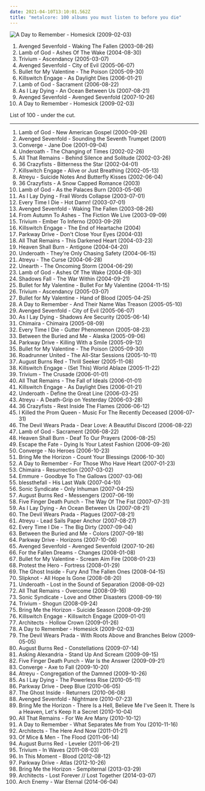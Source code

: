 ```yaml
---
date: 2021-04-10T13:10:01.562Z
title: "metalcore: 100 albums you must listen to before you die"
---
```

![A Day to Remember - Homesick (2009-02-03)](http://coverartarchive.org/release/e315cb82-c4a4-4c26-ade5-4fda93af2d5e/6320143013-500.jpg "A Day to Remember - Homesick (2009-02-03)")
<ol class="albums">
<li data-cover="http://coverartarchive.org/release/8cb53cf6-48b4-4422-b6ed-6e5554317011/20586495597-500.jpg" data-tags="metalcore" role="button">Avenged Sevenfold - Waking The Fallen (2003-08-26)</li>
<li data-cover="https://via.placeholder.com/450" data-tags="metalcore, groove metal, metal, thrash metal" role="button">Lamb of God - Ashes Of The Wake (2004-08-30)</li>
<li data-cover="http://coverartarchive.org/release/20970e86-7622-4b04-998d-9e480ffecc0d/23500899413-500.jpg" data-tags="metalcore" role="button">Trivium - Ascendancy (2005-03-07)</li>
<li data-cover="http://coverartarchive.org/release/4f7c1a59-92b1-4ba7-919f-b61a3b4b8d2a/12051036941-500.jpg" data-tags="metal, hard rock" role="button">Avenged Sevenfold - City of Evil (2005-06-07)</li>
<li data-cover="https://via.placeholder.com/450" data-tags="metalcore" role="button">Bullet for My Valentine - The Poison (2005-09-30)</li>
<li data-cover="https://via.placeholder.com/450" data-tags="metalcore" role="button">Killswitch Engage - As Daylight Dies (2006-01-21)</li>
<li data-cover="https://via.placeholder.com/450" data-tags="metalcore, groove metal, thrash metal" role="button">Lamb of God - Sacrament (2006-08-22)</li>
<li data-cover="https://via.placeholder.com/450" data-tags="metalcore" role="button">As I Lay Dying - An Ocean Between Us (2007-08-21)</li>
<li data-cover="http://coverartarchive.org/release/cbb007ac-5f98-372d-a1cb-dc9da94a733e/20586655387-500.jpg" data-tags="hard rock" role="button">Avenged Sevenfold - Avenged Sevenfold (2007-10-26)</li>
<li data-cover="http://coverartarchive.org/release/e315cb82-c4a4-4c26-ade5-4fda93af2d5e/6320143013-500.jpg" data-tags="post-hardcore, metalcore, pop punk" role="button">A Day to Remember - Homesick (2009-02-03)</li>
</ol>
List of 100 - under the cut.
<!-- more -->

_________________

<ol class="albums">
<li data-cover="https://img.discogs.com/ifK2y03xryQXPAL1mReJTSRWLIc=/fit-in/598x595/filters:strip_icc():format(jpeg):mode_rgb():quality(90)/discogs-images/R-979655-1365335418-2725.jpeg.jpg" data-tags="groove metal" role="button">
Lamb of God - New American Gospel (2000-09-26)
</li>
<li data-cover="http://coverartarchive.org/release/80e6be11-86f5-4d0b-9d55-0f1c62b7afb8/6514440841-500.jpg" data-tags="metalcore" role="button">
Avenged Sevenfold - Sounding the Seventh Trumpet (2001)
</li>
<li data-cover="http://coverartarchive.org/release/c0c80905-b460-4385-b84d-b068eb14bf5a/7979568810-500.jpg" data-tags="metalcore, mathcore, hardcore" role="button">
Converge - Jane Doe (2001-09-04)
</li>
<li data-cover="http://coverartarchive.org/release/0ff29220-5ba3-46dd-89f2-9510d29c916a/4202569667-500.jpg" data-tags="metalcore, post-hardcore, screamo" role="button">
Underoath - The Changing of Times (2002-02-26)
</li>
<li data-cover="https://img.discogs.com/Yy1rDZsNh4_sGKrRhFku6lb-RaU=/fit-in/594x600/filters:strip_icc():format(jpeg):mode_rgb():quality(90)/discogs-images/R-1455372-1225279390.jpeg.jpg" data-tags="metalcore" role="button">
All That Remains - Behind Silence and Solitude (2002-03-26)
</li>
<li data-cover="http://coverartarchive.org/release/3d842346-393e-40aa-b55b-2a11612d21e0/3842694447-500.jpg" data-tags="metalcore" role="button">
36 Crazyfists - Bitterness the Star (2002-04-01)
</li>
<li data-cover="https://via.placeholder.com/450" data-tags="metalcore" role="button">
Killswitch Engage - Alive or Just Breathing (2002-05-13)
</li>
<li data-cover="http://coverartarchive.org/release/b877e532-bf36-437d-84df-a1facb14e308/27477356880-500.jpg" data-tags="metalcore" role="button">
Atreyu - Suicide Notes And Butterfly Kisses (2002-06-04)
</li>
<li data-cover="https://img.discogs.com/pm-60Tvy_j9gK6y5tjizOkt2Jm4=/fit-in/600x610/filters:strip_icc():format(jpeg):mode_rgb():quality(90)/discogs-images/R-1121453-1401953708-5066.jpeg.jpg" data-tags="metalcore" role="button">
36 Crazyfists - A Snow Capped Romance (2003)
</li>
<li data-cover="http://coverartarchive.org/release/e6d3d864-f05a-3b15-81c8-4aad94f9b2c7/8474027276-500.jpg" data-tags="groove metal, metalcore, thrash metal" role="button">
Lamb of God - As the Palaces Burn (2003-05-06)
</li>
<li data-cover="http://coverartarchive.org/release/be477226-1f7e-4bd5-89d6-09232bad1427/944238133-500.jpg" data-tags="metalcore" role="button">
As I Lay Dying - Frail Words Collapse (2003-07-01)
</li>
<li data-cover="http://coverartarchive.org/release/290d2027-935a-4650-b41e-03716559c364/4441324397-500.jpg" data-tags="metalcore, hardcore" role="button">
Every Time I Die - Hot Damn! (2003-07-01)
</li>
<li data-cover="http://coverartarchive.org/release/8cb53cf6-48b4-4422-b6ed-6e5554317011/20586495597-500.jpg" data-tags="metalcore" role="button">
Avenged Sevenfold - Waking The Fallen (2003-08-26)
</li>
<li data-cover="https://img.discogs.com/XWsMUgPk_LaCkwEyVYdB9qqUsT8=/fit-in/600x592/filters:strip_icc():format(jpeg):mode_rgb():quality(90)/discogs-images/R-830536-1435862452-8830.jpeg.jpg" data-tags="metalcore, hardcore" role="button">
From Autumn To Ashes - The Fiction We Live (2003-09-09)
</li>
<li data-cover="http://coverartarchive.org/release/b0426925-71b9-4b1c-add8-67385cd81ae6/8214663260-500.jpg" data-tags="metalcore" role="button">
Trivium - Ember To Inferno (2003-09-29)
</li>
<li data-cover="https://img.discogs.com/y23TSkRh9wu9N2GC3aAicvyMaXo=/fit-in/600x596/filters:strip_icc():format(jpeg):mode_rgb():quality(90)/discogs-images/R-1284648-1283436416.jpeg.jpg" data-tags="metalcore" role="button">
Killswitch Engage - The End of Heartache (2004)
</li>
<li data-cover="http://coverartarchive.org/release/8b35765d-4134-4abb-bfeb-ac6a5a6ce6d0/13036112779-500.jpg" data-tags="metalcore" role="button">
Parkway Drive - Don't Close Your Eyes (2004-03)
</li>
<li data-cover="https://img.discogs.com/d5HHJHnq8ZVyuyn9_RQzUbGbIT0=/fit-in/600x600/filters:strip_icc():format(jpeg):mode_rgb():quality(90)/discogs-images/R-392076-1349680254-9270.jpeg.jpg" data-tags="metalcore" role="button">
All That Remains - This Darkened Heart (2004-03-23)
</li>
<li data-cover="https://img.discogs.com/jkRnuPLjzIHhlJXyOCPhg1Lt73Q=/fit-in/220x220/filters:strip_icc():format(jpeg):mode_rgb():quality(90)/discogs-images/R-547901-1130087107.jpeg.jpg" data-tags="metalcore" role="button">
Heaven Shall Burn - Antigone (2004-04-20)
</li>
<li data-cover="http://coverartarchive.org/release/12655151-895d-44e2-b0ee-c3a5e27a7d23/4202987952-500.jpg" data-tags="post-hardcore, screamo" role="button">
Underoath - They're Only Chasing Safety (2004-06-15)
</li>
<li data-cover="https://img.discogs.com/cWR2FLmDxIP9CqQFQJ6uGQxSU94=/fit-in/600x529/filters:strip_icc():format(jpeg):mode_rgb():quality(90)/discogs-images/R-1321507-1396947908-2763.jpeg.jpg" data-tags="metalcore" role="button">
Atreyu - The Curse (2004-06-28)
</li>
<li data-cover="https://img.discogs.com/nrCa417qO0TUZwDHswG9ABtgD0w=/fit-in/600x519/filters:strip_icc():format(jpeg):mode_rgb():quality(90)/discogs-images/R-877725-1168305294.jpeg.jpg" data-tags="metalcore" role="button">
Unearth - The Oncoming Storm (2004-06-29)
</li>
<li data-cover="https://via.placeholder.com/450" data-tags="metalcore, groove metal, metal, thrash metal" role="button">
Lamb of God - Ashes Of The Wake (2004-08-30)
</li>
<li data-cover="http://coverartarchive.org/release/14303fcb-f044-418e-8736-bb5fa39e7fd2/7461315604-500.jpg" data-tags="metalcore" role="button">
Shadows Fall - The War Within (2004-09-21)
</li>
<li data-cover="http://coverartarchive.org/release/def35f73-abc3-4296-b41e-fc51ef0e177b/6677597463-500.jpg" data-tags="metalcore" role="button">
Bullet for My Valentine - Bullet For My Valentine (2004-11-15)
</li>
<li data-cover="http://coverartarchive.org/release/20970e86-7622-4b04-998d-9e480ffecc0d/23500899413-500.jpg" data-tags="metalcore" role="button">
Trivium - Ascendancy (2005-03-07)
</li>
<li data-cover="http://coverartarchive.org/release/38a7b60f-5a57-426e-86a5-fa13b3374571/12966651970-500.jpg" data-tags="metalcore" role="button">
Bullet for My Valentine - Hand of Blood (2005-04-25)
</li>
<li data-cover="https://img.discogs.com/-UoGMnyppBVeGLr2iBvS7PNNRg8=/fit-in/600x600/filters:strip_icc():format(jpeg):mode_rgb():quality(90)/discogs-images/R-15656215-1595349081-4594.jpeg.jpg" data-tags="metalcore, post-hardcore, hardcore" role="button">
A Day to Remember - And Their Name Was Treason (2005-05-10)
</li>
<li data-cover="http://coverartarchive.org/release/4f7c1a59-92b1-4ba7-919f-b61a3b4b8d2a/12051036941-500.jpg" data-tags="metal, hard rock" role="button">
Avenged Sevenfold - City of Evil (2005-06-07)
</li>
<li data-cover="http://coverartarchive.org/release/c558e640-ca93-410b-a925-6d88f844fcf8/944255554-500.jpg" data-tags="metalcore" role="button">
As I Lay Dying - Shadows Are Security (2005-06-14)
</li>
<li data-cover="http://coverartarchive.org/release/0c51e4d5-15f4-37b0-8491-7daec3ec2932/962018489-500.jpg" data-tags="metalcore" role="button">
Chimaira - Chimaira (2005-08-09)
</li>
<li data-cover="http://coverartarchive.org/release/8bc8d446-5b5f-49de-b9c0-31ce46283831/26720885055-500.jpg" data-tags="metalcore, hardcore" role="button">
Every Time I Die - Gutter Phenomenon (2005-08-23)
</li>
<li data-cover="http://coverartarchive.org/release/470507f1-c04b-4401-b6db-33ef1ad2d0f7/27965748643-500.jpg" data-tags="progressive metal" role="button">
Between the Buried and Me - Alaska (2005-09-06)
</li>
<li data-cover="http://coverartarchive.org/release/cce39342-31fe-4e87-903f-6dfc1ab5d646/1065535590-500.jpg" data-tags="metalcore" role="button">
Parkway Drive - Killing With a Smile (2005-09-12)
</li>
<li data-cover="https://via.placeholder.com/450" data-tags="metalcore" role="button">
Bullet for My Valentine - The Poison (2005-09-30)
</li>
<li data-cover="https://img.discogs.com/EwIKaNEBHF3RZGSevNm8aR7dtLA=/fit-in/332x298/filters:strip_icc():format(jpeg):mode_rgb():quality(90)/discogs-images/R-1097142-1191788205.jpeg.jpg" data-tags="metalcore, metal, death metal, thrash metal" role="button">
Roadrunner United - The All-Star Sessions (2005-10-11)
</li>
<li data-cover="http://coverartarchive.org/release/0a41ab66-c9d2-4e14-b5fd-1cb5f717f8b6/2916840474-500.jpg" data-tags="metalcore" role="button">
August Burns Red - Thrill Seeker (2005-11-08)
</li>
<li data-cover="http://coverartarchive.org/release/c16704e7-6827-4eb7-a81b-35b1dc868de4/15472469630-500.jpg" data-tags="metalcore" role="button">
Killswitch Engage - (Set This) World Ablaze (2005-11-22)
</li>
<li data-cover="http://coverartarchive.org/release/b9469aaa-869c-46d5-9f98-7e9a216ba387/23500880413-500.jpg" data-tags="thrash metal" role="button">
Trivium - The Crusade (2006-01-01)
</li>
<li data-cover="https://via.placeholder.com/450" data-tags="metalcore" role="button">
All That Remains - The Fall of Ideals (2006-01-01)
</li>
<li data-cover="https://via.placeholder.com/450" data-tags="metalcore" role="button">
Killswitch Engage - As Daylight Dies (2006-01-21)
</li>
<li data-cover="https://img.discogs.com/0jsnhuwQ3Gx3HGYoG7ZY6krYJdw=/fit-in/500x500/filters:strip_icc():format(jpeg):mode_rgb():quality(90)/discogs-images/R-1892204-1326299483.jpeg.jpg" data-tags="post-hardcore, metalcore, screamo" role="button">
Underoath - Define the Great Line (2006-03-25)
</li>
<li data-cover="http://coverartarchive.org/release/f6e27378-13d1-48a1-b6c7-52264dfd8001/1293739909-500.jpg" data-tags="metalcore" role="button">
Atreyu - A Death-Grip on Yesterday (2006-03-28)
</li>
<li data-cover="http://coverartarchive.org/release/86682a5b-ffe8-3662-9aae-e45c906422a4/5936187593-500.jpg" data-tags="metalcore" role="button">
36 Crazyfists - Rest Inside The Flames (2006-06-12)
</li>
<li data-cover="https://img.discogs.com/No9xytAjXz9R7kubNbLG0MdRZr4=/fit-in/600x690/filters:strip_icc():format(jpeg):mode_rgb():quality(90)/discogs-images/R-1364969-1584757965-7364.jpeg.jpg" data-tags="metalcore" role="button">
I Killed the Prom Queen - Music For The Recently Deceased (2006-07-31)
</li>
<li data-cover="http://coverartarchive.org/release/3990b389-b207-4e15-8164-c52e97734051/5780338872-500.jpg" data-tags="metalcore" role="button">
The Devil Wears Prada - Dear Love: A Beautiful Discord (2006-08-22)
</li>
<li data-cover="https://via.placeholder.com/450" data-tags="metalcore, groove metal, thrash metal" role="button">
Lamb of God - Sacrament (2006-08-22)
</li>
<li data-cover="https://img.discogs.com/0FXAaNOwwuczwJ789zuZ8kalrAM=/fit-in/600x600/filters:strip_icc():format(jpeg):mode_rgb():quality(90)/discogs-images/R-3297951-1613600745-7894.jpeg.jpg" data-tags="metalcore" role="button">
Heaven Shall Burn - Deaf To Our Prayers (2006-08-25)
</li>
<li data-cover="http://coverartarchive.org/release/d21c95c8-40bb-467c-b11f-218886cd0b22/8973658859-500.jpg" data-tags="post-hardcore" role="button">
Escape the Fate - Dying Is Your Latest Fashion (2006-09-26)
</li>
<li data-cover="http://coverartarchive.org/release/04db6701-f59b-36bc-b729-0c125f1dc263/2471715861-500.jpg" data-tags="metalcore, mathcore, hardcore" role="button">
Converge - No Heroes (2006-10-23)
</li>
<li data-cover="https://img.discogs.com/sQw0cTRb0aPCGSgjMrqGPfRWnn8=/fit-in/600x595/filters:strip_icc():format(jpeg):mode_rgb():quality(90)/discogs-images/R-1970717-1515106686-7186.jpeg.jpg" data-tags="deathcore" role="button">
Bring Me the Horizon - Count Your Blessings (2006-10-30)
</li>
<li data-cover="http://coverartarchive.org/release/d50472b3-95ea-4772-9211-caf26426aa59/3248631123-500.jpg" data-tags="post-hardcore" role="button">
A Day to Remember - For Those Who Have Heart (2007-01-23)
</li>
<li data-cover="https://img.discogs.com/LEgKaiDIODvDYOQyPD-8McutvTM=/fit-in/600x523/filters:strip_icc():format(jpeg):mode_rgb():quality(90)/discogs-images/R-941956-1568265434-1791.jpeg.jpg" data-tags="metalcore" role="button">
Chimaira - Resurrection (2007-03-02)
</li>
<li data-cover="http://coverartarchive.org/release/69204334-10ff-4b6d-b986-da242a9dcb0b/15294175612-500.jpg" data-tags="metalcore, deathcore" role="button">
Emmure - Goodbye To The Gallows (2007-03-06)
</li>
<li data-cover="http://coverartarchive.org/release/a8403ef9-d956-48f3-8617-8c6ba5070ccd/18892961265-500.jpg" data-tags="emocore, post-hardcore, metalcore" role="button">
blessthefall - His Last Walk (2007-04-10)
</li>
<li data-cover="https://img.discogs.com/uYeOKQjJxNJW-8cbGTjaqk4CKr0=/fit-in/600x600/filters:strip_icc():format(jpeg):mode_rgb():quality(90)/discogs-images/R-1189055-1199463190.jpeg.jpg" data-tags="melodic death metal" role="button">
Sonic Syndicate - Only Inhuman (2007-04-25)
</li>
<li data-cover="http://coverartarchive.org/release/2fe6fa16-554f-40ca-8490-7fcb4d3852d0/6521423479-500.jpg" data-tags="metalcore" role="button">
August Burns Red - Messengers (2007-06-19)
</li>
<li data-cover="http://coverartarchive.org/release/83b6998e-f64d-4b73-8a1f-28ac995b9074/14899155964-500.jpg" data-tags="groove metal, metalcore, metal" role="button">
Five Finger Death Punch - The Way Of The Fist (2007-07-31)
</li>
<li data-cover="https://via.placeholder.com/450" data-tags="metalcore" role="button">
As I Lay Dying - An Ocean Between Us (2007-08-21)
</li>
<li data-cover="http://coverartarchive.org/release/3805f31e-e6e1-4794-9747-63e5bf9ca7c8/6477551439-500.jpg" data-tags="metalcore" role="button">
The Devil Wears Prada - Plagues (2007-08-21)
</li>
<li data-cover="https://img.discogs.com/yBb3KKD11zaLmfN2lVOoNzcyR7s=/fit-in/400x400/filters:strip_icc():format(jpeg):mode_rgb():quality(90)/discogs-images/R-1224239-1209548635.jpeg.jpg" data-tags="metalcore, hard rock" role="button">
Atreyu - Lead Sails Paper Anchor (2007-08-27)
</li>
<li data-cover="http://coverartarchive.org/release/4ad7a74e-95cc-44c3-96da-856810245982/18258092157-500.jpg" data-tags="metalcore" role="button">
Every Time I Die - The Big Dirty (2007-09-04)
</li>
<li data-cover="http://coverartarchive.org/release/e1ca8464-3477-4568-b4e3-88aaa08b38d1/15533985949-500.jpg" data-tags="progressive metal" role="button">
Between the Buried and Me - Colors (2007-09-18)
</li>
<li data-cover="http://coverartarchive.org/release/5c784211-a4e9-4109-bfb2-02ad4d937c0c/15102345561-500.jpg" data-tags="metalcore" role="button">
Parkway Drive - Horizons (2007-10-06)
</li>
<li data-cover="http://coverartarchive.org/release/cbb007ac-5f98-372d-a1cb-dc9da94a733e/20586655387-500.jpg" data-tags="hard rock" role="button">
Avenged Sevenfold - Avenged Sevenfold (2007-10-26)
</li>
<li data-cover="http://coverartarchive.org/release/d30fc218-4362-49f0-9a2e-598591fd4849/15102934284-500.jpg" data-tags="metalcore, melodic hardcore" role="button">
For the Fallen Dreams - Changes (2008-01-08)
</li>
<li data-cover="http://coverartarchive.org/release/d5ffda16-7059-3e0c-91a9-ba39399d004b/13472063593-500.jpg" data-tags="metalcore" role="button">
Bullet for My Valentine - Scream Aim Fire (2008-01-23)
</li>
<li data-cover="http://coverartarchive.org/release/1bdae9a8-1c33-310b-9f7a-a03bf9b24f66/12050743618-500.jpg" data-tags="progressive metal, progressive metalcore, mathcore, metalcore" role="button">
Protest the Hero - Fortress (2008-01-29)
</li>
<li data-cover="http://coverartarchive.org/release/cd201427-d0bd-4ffe-8a5e-0b17f998cb70/4848945374-500.jpg" data-tags="metalcore" role="button">
The Ghost Inside - Fury And The Fallen Ones (2008-04-15)
</li>
<li data-cover="https://img.discogs.com/jrYQBa3eA44Q-sfCjA2N1t8pj8w=/fit-in/600x576/filters:strip_icc():format(jpeg):mode_rgb():quality(90)/discogs-images/R-8022592-1534735522-4348.jpeg.jpg" data-tags="metal, alternative metal, nu metal" role="button">
Slipknot - All Hope Is Gone (2008-08-20)
</li>
<li data-cover="http://coverartarchive.org/release/257fc109-3150-431b-8670-39bec0b62e08/28727135104-500.jpg" data-tags="post-hardcore, metalcore" role="button">
Underoath - Lost in the Sound of Separation (2008-09-02)
</li>
<li data-cover="http://coverartarchive.org/release/d74eaf35-305c-4218-87a2-bf1f67ed9d5f/929423406-500.jpg" data-tags="metalcore" role="button">
All That Remains - Overcome (2008-09-16)
</li>
<li data-cover="https://img.discogs.com/Z-v_I4KsD2dNpNEZFsaDnIF4xiM=/fit-in/600x534/filters:strip_icc():format(jpeg):mode_rgb():quality(90)/discogs-images/R-1756214-1570692530-7401.jpeg.jpg" data-tags="metalcore, melodic death metal" role="button">
Sonic Syndicate - Love and Other Disasters (2008-09-19)
</li>
<li data-cover="https://img.discogs.com/9HJhVN4c-0zXzBRIKwLXh7qqnTY=/fit-in/400x400/filters:strip_icc():format(jpeg):mode_rgb():quality(90)/discogs-images/R-2276154-1273908444.jpeg.jpg" data-tags="thrash metal, metalcore" role="button">
Trivium - Shogun (2008-09-24)
</li>
<li data-cover="http://coverartarchive.org/release/328619a0-b3fd-4fd3-8404-1c23228df4ad/26118015764-500.jpg" data-tags="deathcore, metalcore" role="button">
Bring Me the Horizon - Suicide Season (2008-09-29)
</li>
<li data-cover="http://coverartarchive.org/release/baf11f84-1b4f-41ab-a67c-cbfe17f882d9/1481675719-500.jpg" data-tags="metalcore" role="button">
Killswitch Engage - Killswitch Engage (2009-01-01)
</li>
<li data-cover="http://coverartarchive.org/release/41b4c3be-b228-4abc-a79c-5f2fd31169b4/20002393726-500.jpg" data-tags="metalcore, mathcore" role="button">
Architects - Hollow Crown (2009-01-26)
</li>
<li data-cover="http://coverartarchive.org/release/e315cb82-c4a4-4c26-ade5-4fda93af2d5e/6320143013-500.jpg" data-tags="post-hardcore, metalcore, pop punk" role="button">
A Day to Remember - Homesick (2009-02-03)
</li>
<li data-cover="http://coverartarchive.org/release/36bf9138-a55a-4b57-ad4f-d991047397bf/6477545083-500.jpg" data-tags="metalcore" role="button">
The Devil Wears Prada - With Roots Above and Branches Below (2009-05-05)
</li>
<li data-cover="http://coverartarchive.org/release/a186870c-4b03-4fba-b6c9-b9de3ebc0105/5668102101-500.jpg" data-tags="metalcore" role="button">
August Burns Red - Constellations (2009-07-14)
</li>
<li data-cover="http://coverartarchive.org/release/5da0eb07-a22b-4eac-8624-bf7c04d0a0e8/7601074964-500.jpg" data-tags="metalcore, post-hardcore" role="button">
Asking Alexandria - Stand Up And Scream (2009-09-15)
</li>
<li data-cover="http://coverartarchive.org/release/613f418b-dea5-4cb5-b5dd-12df16c7d825/7275083560-500.jpg" data-tags="groove metal, alternative metal" role="button">
Five Finger Death Punch - War Is the Answer (2009-09-21)
</li>
<li data-cover="http://coverartarchive.org/release/84f8ae0e-8d40-409a-adc4-45147c427a3d/26277466151-500.jpg" data-tags="metalcore, mathcore" role="button">
Converge - Axe to Fall (2009-10-20)
</li>
<li data-cover="http://coverartarchive.org/release/810fcd2b-03d9-4d5f-95a2-76923a17e29e/6822132066-500.jpg" data-tags="metalcore" role="button">
Atreyu - Congregation of the Damned (2009-10-26)
</li>
<li data-cover="http://coverartarchive.org/release/edd79f3d-5f9e-423b-8bce-2ae37022b7c0/4226165962-500.jpg" data-tags="metalcore" role="button">
As I Lay Dying - The Powerless Rise (2010-05-11)
</li>
<li data-cover="http://coverartarchive.org/release/4edf1492-cd7e-4aee-83d1-54e583d17958/1065442756-500.jpg" data-tags="metalcore" role="button">
Parkway Drive - Deep Blue (2010-06-05)
</li>
<li data-cover="http://coverartarchive.org/release/c306736b-3be0-4c28-b14a-95a8929b9f17/15103144601-500.jpg" data-tags="metalcore, hardcore" role="button">
The Ghost Inside - Returners (2010-06-08)
</li>
<li data-cover="http://coverartarchive.org/release/37e4a79b-723f-4501-94aa-775c609b7fdf/20586680208-500.jpg" data-tags="hard rock, heavy metal" role="button">
Avenged Sevenfold - Nightmare (2010-07-23)
</li>
<li data-cover="http://coverartarchive.org/release/50b69889-a425-4e70-941b-7a8aea7f3b1f/7674176983-500.jpg" data-tags="metalcore" role="button">
Bring Me the Horizon - There Is a Hell, Believe Me I've Seen It. There Is a Heaven, Let's Keep It a Secret (2010-10-04)
</li>
<li data-cover="http://coverartarchive.org/release/00e40879-8672-45f6-9172-72b891a955d4/6514067219-500.jpg" data-tags="metalcore" role="button">
All That Remains - For We Are Many (2010-10-12)
</li>
<li data-cover="http://coverartarchive.org/release/7a4634ab-9466-4348-a17f-8337d555fc45/1185181441-500.jpg" data-tags="post-hardcore, pop punk" role="button">
A Day to Remember - What Separates Me from You (2010-11-16)
</li>
<li data-cover="http://coverartarchive.org/release/27f2d3c5-50b6-4a97-a2d1-2da283881fe3/20002674834-500.jpg" data-tags="metalcore" role="button">
Architects - The Here And Now (2011-01-21)
</li>
<li data-cover="http://coverartarchive.org/release/244a59a9-9b52-48cf-923c-91fa4f37a875/6472045000-500.jpg" data-tags="post-hardcore" role="button">
Of Mice & Men - The Flood (2011-06-14)
</li>
<li data-cover="http://coverartarchive.org/release/b0520029-633b-422b-a226-0813b0cc9b61/5727174202-500.jpg" data-tags="metalcore" role="button">
August Burns Red - Leveler (2011-06-21)
</li>
<li data-cover="https://img.discogs.com/UlpAh6dP3P-5YwdqN6CKcF-Wg6s=/fit-in/500x500/filters:strip_icc():format(jpeg):mode_rgb():quality(90)/discogs-images/R-3044181-1313108274.jpeg.jpg" data-tags="metalcore" role="button">
Trivium - In Waves (2011-08-03)
</li>
<li data-cover="http://coverartarchive.org/release/31320c1d-6a86-478d-9a2a-8712a611cdb3/7368420695-500.jpg" data-tags="metalcore, alternative metal, metal, industrial metal, nu metal" role="button">
In This Moment - Blood (2012-08-12)
</li>
<li data-cover="http://coverartarchive.org/release/83e6ecc2-662d-45fd-bdea-585d94303cce/2421759627-500.jpg" data-tags="metalcore" role="button">
Parkway Drive - Atlas (2012-10-26)
</li>
<li data-cover="http://coverartarchive.org/release/86f705ee-242f-4e89-896c-f95bb3044189/11987843449-500.jpg" data-tags="post-hardcore, metalcore" role="button">
Bring Me the Horizon - Sempiternal (2013-03-29)
</li>
<li data-cover="http://coverartarchive.org/release/db412f0a-c58b-47f5-ac5f-d163e9ffa715/6303246041-500.jpg" data-tags="metalcore" role="button">
Architects - Lost Forever // Lost Together (2014-03-07)
</li>
<li data-cover="http://coverartarchive.org/release/fcf13fb9-6887-42e1-9b80-fd2e8446dff2/15541280931-500.jpg" data-tags="melodic death metal" role="button">
Arch Enemy - War Eternal (2014-06-04)
</li>
</ol>